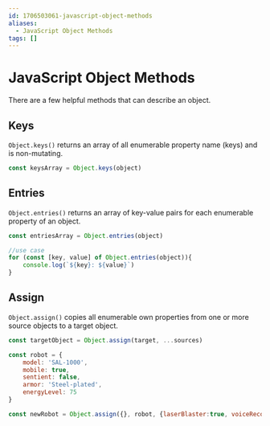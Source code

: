 ```yaml
---
id: 1706503061-javascript-object-methods
aliases:
  - JavaScript Object Methods
tags: []
---
```


# JavaScript Object Methods
There are a few helpful methods that can describe an object.

## Keys
`Object.keys()` returns an array of all enumerable property name (keys) and is non-mutating.
```js
const keysArray = Object.keys(object)
```

## Entries
`Object.entries()` returns an array of key-value pairs for each enumerable property of an object.
```js
const entriesArray = Object.entries(object)

//use case
for (const [key, value] of Object.entries(object)){
    console.log(`${key}: ${value}`)
}
```
## Assign
`Object.assign()` copies all enumerable own properties from one or more  source objects to a target object.
```js
const targetObject = Object.assign(target, ...sources)

const robot = {
    model: 'SAL-1000',
    mobile: true,
    sentient: false,
    armor: 'Steel-plated',
    energyLevel: 75
}

const newRobot = Object.assign({}, robot, {laserBlaster:true, voiceRecognition: true})
```

